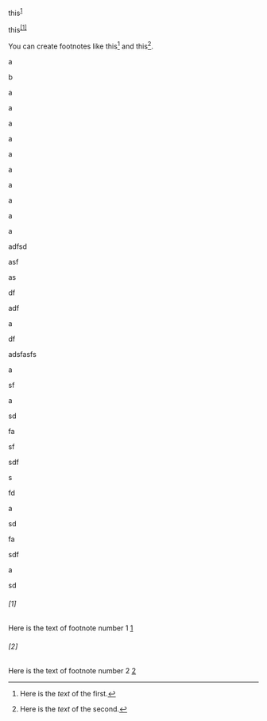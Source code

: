 this<sup>[1](www.google.com)</sup>



this<sup><a href="#1">[1]</a></sup>

You can create footnotes like this[^3] and this[^4].

[^3]: Here is the *text* of the first.
[^4]: Here is the *text* of the second.




a

b

a


a

a


a


a


a



a


a


a


a
















adfsd

asf

as

df

adf

a

df

adsfasfs


a

sf

a

sd

fa

sf


sdf

s

fd

a

sd

fa

sdf

a


sd


###### [1]

Here is the text of footnote number 1 [1](#1)

###### [2]

Here is the text of footnote number 2 [2](#2)

